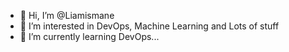 - 👋 Hi, I’m @Liamismane
- 👀 I’m interested in DevOps, Machine Learning and Lots of stuff
- 🌱 I’m currently learning DevOps...

<!---
Liamismane/Liamismane is a ✨ special ✨ repository because its `README.md` (this file) appears on your GitHub profile.
You can click the Preview link to take a look at your changes.
--->
